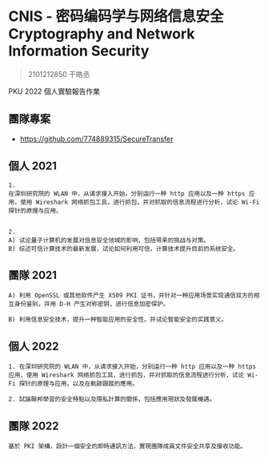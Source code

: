 # CNIS - 密码编码学与网络信息安全 Cryptography and Network Information Security

> 2101212850 干皓丞

PKU 2022 個人實驗報告作業

## 團隊專案

- https://github.com/774889315/SecureTransfer

## 個人 2021

```
1.
在深圳研究院的 WLAN 中，从请求接入开始，分别运行一种 http 应用以及一种 https 应用，使用 Wireshark 网络抓包工具，进行抓包，并对抓取的信息流程进行分析，试论 Wi-Fi 探针的原理与应用。


2. 
A) 试论量子计算机的发展对信息安全领域的影响，包括带来的挑战与对策。
B) 综述可信计算技术的最新发展，试论如何利用可信，计算技术提升目前的系统安全。
```

## 團隊 2021

```
A) 利用 OpenSSL 或其他软件产生 X509 PKI 证书，并针对一种应用场景实现通信双方的相互身份鉴别，并用 D-H 产生对称密钥，进行信息加密保护。

B) 利用信息安全技术，提升一种智能应用的安全性。并试论智能安全的实践意义。
```

## 個人 2022

```
1. 在深圳研究院的 WLAN 中，从请求接入开始，分别运行一种 http 应用以及一种 https 应用，使用 Wireshark 网络抓包工具，进行抓包，并对抓取的信息流程进行分析，试论 Wi-Fi 探针的原理与应用，以及在軌跡跟蹤的應用。

2. 試論聯邦學習的安全特點以及隱私計算的關係，包括應用現狀及發展機遇。
```

## 團隊 2022

```
基於 PKI 架構，設計一個安全的即時通訊方法，實現團隊成員文件安全共享及接收功能。
```







